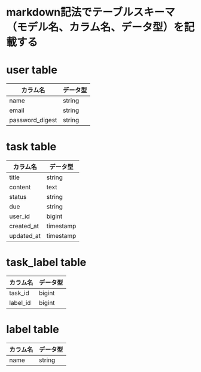 # markdown記法でテーブルスキーマ（モデル名、カラム名、データ型）を記載する

# user table

| カラム名 | データ型 |
| -------- | -------- |
| name  | string |
| email | string |
| password_digest | string |

# task table

| カラム名 | データ型 |
| ------ | ------- |
| title | string |
| content | text |
| status | string |
| due | string |
| user_id | bigint |
| created_at | timestamp |
| updated_at | timestamp |

# task_label table
| カラム名 | データ型 |
| ------- | ------- |
| task_id | bigint |
| label_id | bigint |

# label table

| カラム名 | データ型 |
| ------- | ------- |
| name | string  |
